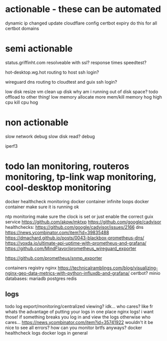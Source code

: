 # actionable - these can be automated
dynamic ip changed
    update cloudflare config
certbot expiry
    do this for all certbot domains

# semi actionable
status.griffinht.com
    resolveable with ssl?
    response times
    speedtest?

hot-desktop.wg.hot
    routing to host
    ssh login?

wireguard
    dns
    routing to cloudtest and guix
        ssh login?

low disk
    resize vm
    clean up disk
    why am i running out of disk space? todo offload to other thing!
low memory
    allocate more mem/kill memory hog
high cpu
    kill cpu hog

# non actionable
slow network
    debug
slow disk read?
    debug






iperf3

# todo lan monitoring, routeros monitoring, tp-link wap monitoring, cool-desktop monitoring
docker healthcheck monitoring
docker container infinite loops
docker container make sure it is running ok

ntp monitoring make sure the clock is set
    or just enable the correct guix service
https://github.com/akpw/mktxp
https://github.com/google/cadvisor
healthchecks:
    https://github.com/google/cadvisor/issues/2166
dns https://news.ycombinator.com/item?id=39835488
https://dmachard.github.io/posts/0043-blackbox-prometheus-dns/
https://voxda.io/ultimate-api-uptime-with-prometheus-and-grafana/
https://github.com/MindFlavor/prometheus_wireguard_exporter



https://github.com/prometheus/snmp_exporter

containers
    registry
    nginx
        https://technicalramblings.com/blog/visualizing-nginx-geo-data-metrics-with-python-influxdb-and-grafana/
    certbot?
    minio
    databases:
        mariadb
        postgres
        redis

## logs
todo log export/monitoring/centralized viewing? idk... who cares? like fr whats the advantage of putting your logs in one place
    nginx logs! i want those!
    if something breaks you log in and view the logs
    otherwise who cares...
https://news.ycombinator.com/item?id=35741922
wouldn't it be nice to see all errors? how can you monitor brtfs anyways?
docker healthcheck logs
docker logs in general
